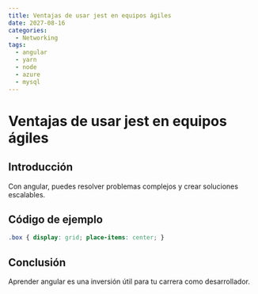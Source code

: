 ```yaml
---
title: Ventajas de usar jest en equipos ágiles
date: 2027-08-16
categories:
  - Networking
tags:
  - angular
  - yarn
  - node
  - azure
  - mysql
---
```


# Ventajas de usar jest en equipos ágiles

## Introducción

Con angular, puedes resolver problemas complejos y crear soluciones escalables.

## Código de ejemplo

```css
.box { display: grid; place-items: center; }
```

## Conclusión

Aprender angular es una inversión útil para tu carrera como desarrollador.